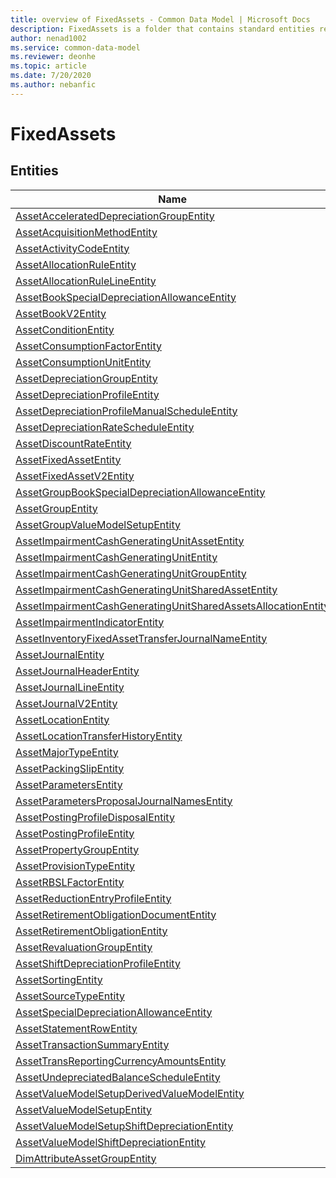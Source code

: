 ```yaml
---
title: overview of FixedAssets - Common Data Model | Microsoft Docs
description: FixedAssets is a folder that contains standard entities related to the Common Data Model.
author: nenad1002
ms.service: common-data-model
ms.reviewer: deonhe
ms.topic: article
ms.date: 7/20/2020
ms.author: nebanfic
---
```


# FixedAssets


## Entities

|Name|Description|
|---|---|
|[AssetAcceleratedDepreciationGroupEntity](AssetAcceleratedDepreciationGroupEntity.md)||
|[AssetAcquisitionMethodEntity](AssetAcquisitionMethodEntity.md)||
|[AssetActivityCodeEntity](AssetActivityCodeEntity.md)||
|[AssetAllocationRuleEntity](AssetAllocationRuleEntity.md)||
|[AssetAllocationRuleLineEntity](AssetAllocationRuleLineEntity.md)||
|[AssetBookSpecialDepreciationAllowanceEntity](AssetBookSpecialDepreciationAllowanceEntity.md)||
|[AssetBookV2Entity](AssetBookV2Entity.md)||
|[AssetConditionEntity](AssetConditionEntity.md)||
|[AssetConsumptionFactorEntity](AssetConsumptionFactorEntity.md)||
|[AssetConsumptionUnitEntity](AssetConsumptionUnitEntity.md)||
|[AssetDepreciationGroupEntity](AssetDepreciationGroupEntity.md)||
|[AssetDepreciationProfileEntity](AssetDepreciationProfileEntity.md)||
|[AssetDepreciationProfileManualScheduleEntity](AssetDepreciationProfileManualScheduleEntity.md)||
|[AssetDepreciationRateScheduleEntity](AssetDepreciationRateScheduleEntity.md)||
|[AssetDiscountRateEntity](AssetDiscountRateEntity.md)||
|[AssetFixedAssetEntity](AssetFixedAssetEntity.md)||
|[AssetFixedAssetV2Entity](AssetFixedAssetV2Entity.md)||
|[AssetGroupBookSpecialDepreciationAllowanceEntity](AssetGroupBookSpecialDepreciationAllowanceEntity.md)||
|[AssetGroupEntity](AssetGroupEntity.md)||
|[AssetGroupValueModelSetupEntity](AssetGroupValueModelSetupEntity.md)||
|[AssetImpairmentCashGeneratingUnitAssetEntity](AssetImpairmentCashGeneratingUnitAssetEntity.md)||
|[AssetImpairmentCashGeneratingUnitEntity](AssetImpairmentCashGeneratingUnitEntity.md)||
|[AssetImpairmentCashGeneratingUnitGroupEntity](AssetImpairmentCashGeneratingUnitGroupEntity.md)||
|[AssetImpairmentCashGeneratingUnitSharedAssetEntity](AssetImpairmentCashGeneratingUnitSharedAssetEntity.md)||
|[AssetImpairmentCashGeneratingUnitSharedAssetsAllocationEntity](AssetImpairmentCashGeneratingUnitSharedAssetsAllocationEntity.md)||
|[AssetImpairmentIndicatorEntity](AssetImpairmentIndicatorEntity.md)||
|[AssetInventoryFixedAssetTransferJournalNameEntity](AssetInventoryFixedAssetTransferJournalNameEntity.md)||
|[AssetJournalEntity](AssetJournalEntity.md)||
|[AssetJournalHeaderEntity](AssetJournalHeaderEntity.md)||
|[AssetJournalLineEntity](AssetJournalLineEntity.md)||
|[AssetJournalV2Entity](AssetJournalV2Entity.md)||
|[AssetLocationEntity](AssetLocationEntity.md)||
|[AssetLocationTransferHistoryEntity](AssetLocationTransferHistoryEntity.md)||
|[AssetMajorTypeEntity](AssetMajorTypeEntity.md)||
|[AssetPackingSlipEntity](AssetPackingSlipEntity.md)||
|[AssetParametersEntity](AssetParametersEntity.md)||
|[AssetParametersProposalJournalNamesEntity](AssetParametersProposalJournalNamesEntity.md)||
|[AssetPostingProfileDisposalEntity](AssetPostingProfileDisposalEntity.md)||
|[AssetPostingProfileEntity](AssetPostingProfileEntity.md)||
|[AssetPropertyGroupEntity](AssetPropertyGroupEntity.md)||
|[AssetProvisionTypeEntity](AssetProvisionTypeEntity.md)||
|[AssetRBSLFactorEntity](AssetRBSLFactorEntity.md)||
|[AssetReductionEntryProfileEntity](AssetReductionEntryProfileEntity.md)||
|[AssetRetirementObligationDocumentEntity](AssetRetirementObligationDocumentEntity.md)||
|[AssetRetirementObligationEntity](AssetRetirementObligationEntity.md)||
|[AssetRevaluationGroupEntity](AssetRevaluationGroupEntity.md)||
|[AssetShiftDepreciationProfileEntity](AssetShiftDepreciationProfileEntity.md)||
|[AssetSortingEntity](AssetSortingEntity.md)||
|[AssetSourceTypeEntity](AssetSourceTypeEntity.md)||
|[AssetSpecialDepreciationAllowanceEntity](AssetSpecialDepreciationAllowanceEntity.md)||
|[AssetStatementRowEntity](AssetStatementRowEntity.md)||
|[AssetTransactionSummaryEntity](AssetTransactionSummaryEntity.md)||
|[AssetTransReportingCurrencyAmountsEntity](AssetTransReportingCurrencyAmountsEntity.md)||
|[AssetUndepreciatedBalanceScheduleEntity](AssetUndepreciatedBalanceScheduleEntity.md)||
|[AssetValueModelSetupDerivedValueModelEntity](AssetValueModelSetupDerivedValueModelEntity.md)||
|[AssetValueModelSetupEntity](AssetValueModelSetupEntity.md)||
|[AssetValueModelSetupShiftDepreciationEntity](AssetValueModelSetupShiftDepreciationEntity.md)||
|[AssetValueModelShiftDepreciationEntity](AssetValueModelShiftDepreciationEntity.md)||
|[DimAttributeAssetGroupEntity](DimAttributeAssetGroupEntity.md)||
